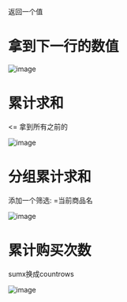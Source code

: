返回一个值

# 拿到下一行的数值

![image](https://github.com/NannF00/Power-BI-Note/assets/117897416/6cde7061-414c-438c-8ada-25e2afbf3eb4)

# 累计求和

<= 拿到所有之前的

![image](https://github.com/NannF00/Power-BI-Note/assets/117897416/bb117413-cb81-40f6-8074-f7e9031a0bfd)

# 分组累计求和

添加一个筛选: =当前商品名

![image](https://github.com/NannF00/Power-BI-Note/assets/117897416/28368bd5-6725-4b7e-af09-1604157c270d)

# 累计购买次数

sumx换成countrows

![image](https://github.com/NannF00/Power-BI-Note/assets/117897416/43064a2d-28fb-4234-8058-99a9b31010ca)
